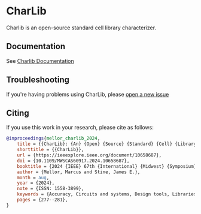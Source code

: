 # CharLib

Charlib is an open-source standard cell library characterizer.

## Documentation

See [Charlib Documentation](https://stineje.github.io/CharLib/)

## Troubleshooting
If you're having problems using CharLib, please [open a new issue](https://github.com/stineje/CharLib/issues/new/choose)

## Citing
If you use this work in your research, please cite as follows:

```bibtex
@inproceedings{mellor_charlib_2024,
    title = {{CharLib}: {An} {Open} {Source} {Standard} {Cell} {Library} {Characterizer}},
    shorttitle = {{CharLib}},
    url = {https://ieeexplore.ieee.org/document/10658687},
    doi = {10.1109/MWSCAS60917.2024.10658687},
    booktitle = {2024 {IEEE} 67th {International} {Midwest} {Symposium} on {Circuits} and {Systems} ({MWSCAS})},
    author = {Mellor, Marcus and Stine, James E.},
    month = aug,
    year = {2024},
    note = {ISSN: 1558-3899},
    keywords = {Accuracy, Circuits and systems, Design tools, Libraries, Micrometers, Process control, Silicon},
    pages = {277--281},
}
```
